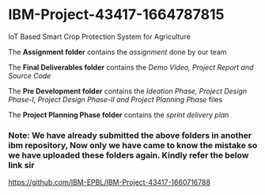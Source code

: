 # IBM-Project-43417-1664787815
IoT Based Smart Crop Protection System for Agriculture

 The **Assignment folder** contains the *assignment* done by our team
 
 
 The **Final Deliverables folder** contains the *Demo Video, Project Report and Source Code* 
 
 
 The **Pre Development folder** contains the *Ideation Phase, Project Design Phase-I, Project Design Phase-II and Project Planning Phase* files
 
 
 The **Project Planning Phase folder** contains the *sprint delivery plan*
 
 ###  Note: We have already submitted the above folders in another ibm repository, Now only we have came to know the mistake so we have uploaded these folders again.  Kindly refer the below link sir
 
 https://github.com/IBM-EPBL/IBM-Project-43417-1660716788
